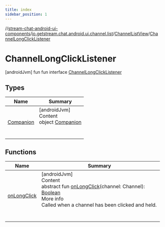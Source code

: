 ```yaml
---
title: index
sidebar_position: 1
---
```

//[stream-chat-android-ui-components](../../../../index.md)/[io.getstream.chat.android.ui.channel.list](../../index.md)/[ChannelListView](../index.md)/[ChannelLongClickListener](index.md)



# ChannelLongClickListener  
 [androidJvm] fun fun interface [ChannelLongClickListener](index.md)   


## Types  
  
|  Name |  Summary | 
|---|---|
| <a name="io.getstream.chat.android.ui.channel.list/ChannelListView.ChannelLongClickListener.Companion///PointingToDeclaration/"></a>[Companion](Companion/index.md)| <a name="io.getstream.chat.android.ui.channel.list/ChannelListView.ChannelLongClickListener.Companion///PointingToDeclaration/"></a>[androidJvm]  <br/>Content  <br/>object [Companion](Companion/index.md)  <br/><br/><br/>|


## Functions  
  
|  Name |  Summary | 
|---|---|
| <a name="io.getstream.chat.android.ui.channel.list/ChannelListView.ChannelLongClickListener/onLongClick/#io.getstream.chat.android.client.models.Channel/PointingToDeclaration/"></a>[onLongClick](onLongClick.md)| <a name="io.getstream.chat.android.ui.channel.list/ChannelListView.ChannelLongClickListener/onLongClick/#io.getstream.chat.android.client.models.Channel/PointingToDeclaration/"></a>[androidJvm]  <br/>Content  <br/>abstract fun [onLongClick](onLongClick.md)(channel: Channel): [Boolean](https://kotlinlang.org/api/latest/jvm/stdlib/kotlin/-boolean/index.html)  <br/>More info  <br/>Called when a channel has been clicked and held.  <br/><br/><br/>|

